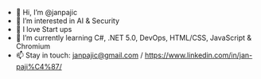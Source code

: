 - 👋 Hi, I’m @janpajic
- 👀 I’m interested in AI & Security
- 💚 I love Start ups
- 🌱 I’m currently learning C#, .NET 5.0, DevOps, HTML/CSS, JavaScript & Chromium
- 📫 Stay in touch: janpajic@gmail.com / https://www.linkedin.com/in/jan-paji%C4%87/
